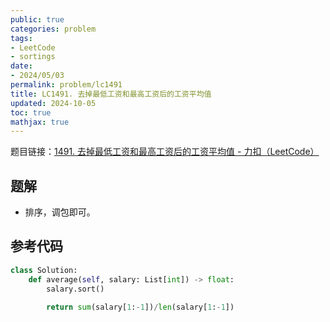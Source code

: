 ```yaml
---
public: true
categories: problem
tags:
- LeetCode
- sortings
date:
- 2024/05/03
permalink: problem/lc1491
title: LC1491. 去掉最低工资和最高工资后的工资平均值
updated: 2024-10-05
toc: true
mathjax: true
---
```


题目链接：[1491. 去掉最低工资和最高工资后的工资平均值 - 力扣（LeetCode）](https://leetcode.cn/problems/average-salary-excluding-the-minimum-and-maximum-salary/description/)

<!--more-->

## 题解

  + 排序，调包即可。

## 参考代码

```python
class Solution:
    def average(self, salary: List[int]) -> float:
        salary.sort()

        return sum(salary[1:-1])/len(salary[1:-1])
```


